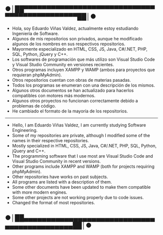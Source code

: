 ## ●│██▀▀▀▀▀▀▀▀▀▀▀▀▀▀▀▀▀▀▀▀▀▀▀▀▀▀▀▀▀▀▀▀▀▀▀▀▀▀▀▀▀▀▀▀▀██│●
- Hola, soy Eduardo Viñas Valdez, actualmente estoy estudiando Ingeniería de Software. 
- Algunos de mis repositorios son privados, aunque he modificado algunos de los nombres en sus respectivos repositorios.
- Mayormente especializado en HTML, CSS, JS, Java, C#/.NET, PHP, SQL, Python, jQuery y C++. 
- Los softwares de programación que más utilizo son Visual Studio Code y Visual Studio Community en versiones recientes.
- Otros programas incluyen XAMPP y WAMP (ambos para proyectos que requieran phpMyAdmin).
- Otros repositorios cuentan con obras de materias pasadas.
- Todos los programas se enumeran con una descripción de los mismos. 
- Algunos otros documentos se han actualizado para hacerlos compatibles con motores más modernos. 
- Algunos otros proyectos no funcionan correctamente debido a problemas de código.
- He cambiado el formato de la mayoría de los repositorios.

--------------------------------------------------------------------------------------------------------------------------------------------------------------------

- Hello, I am Eduardo Viñas Valdez, I am currently studying Software Engineering.
- Some of my repositories are private, although I modified some of the names in their respective repositories.
- Mostly specialized in HTML, CSS, JS, Java, C#/.NET, PHP, SQL, Python, jQuery and C++.
- The programming software that I use most are Visual Studio Code and Visual Studio Community in recent versions.
- Other programs include XAMPP and WAMP (both for projects requiring phpMyAdmin).
- Other repositories have works on past subjects.
- All programs are listed with a description of them.
- Some other documents have been updated to make them compatible with more modern engines.
- Some other projects are not working properly due to code issues.
- Changed the format of most repositories.
## ●│██▄▄▄▄▄▄▄▄▄▄▄▄▄▄▄▄▄▄▄▄▄▄▄▄▄▄▄▄▄▄▄▄▄▄▄▄▄▄▄▄▄▄▄▄██│●

<!--Formato de descripción de repositorios-->
<!----Notas---->
<!----Separador de las notas---->
<!----Directorio con descripcion de los programas---->
<!----Separador del directorio con descripcion de los programas---->